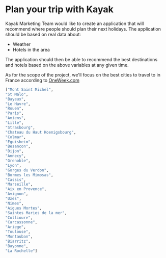 # Plan your trip with Kayak

Kayak Marketing Team would like to create an application that will recommend where people should plan their next holidays. The application should be based on real data about:
- Weather
- Hotels in the area

The application should then be able to recommend the best destinations and hotels based on the above variables at any given time.

As for the scope of the project, we'll focus on the best cities to travel to in France according to [OneWeek.com](https://one-week-in.com/35-cities-to-visit-in-france/) 

```python 
["Mont Saint Michel",
"St Malo",
"Bayeux",
"Le Havre",
"Rouen",
"Paris",
"Amiens",
"Lille",
"Strasbourg",
"Chateau du Haut Koenigsbourg",
"Colmar",
"Eguisheim",
"Besancon",
"Dijon",
"Annecy",
"Grenoble",
"Lyon",
"Gorges du Verdon",
"Bormes les Mimosas",
"Cassis",
"Marseille",
"Aix en Provence",
"Avignon",
"Uzes",
"Nimes",
"Aigues Mortes",
"Saintes Maries de la mer",
"Collioure",
"Carcassonne",
"Ariege",
"Toulouse",
"Montauban",
"Biarritz",
"Bayonne",
"La Rochelle"]
```

